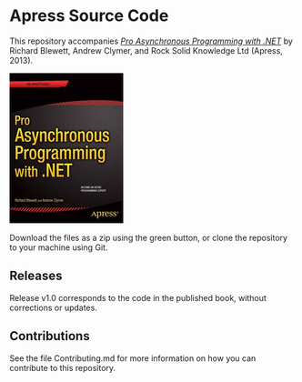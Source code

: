 # Apress Source Code

This repository accompanies [*Pro Asynchronous Programming with .NET*](http://www.apress.com/9781430259206) by Richard Blewett, Andrew Clymer, and Rock Solid Knowledge  Ltd (Apress, 2013).

![Cover image](9781430259206.jpg)

Download the files as a zip using the green button, or clone the repository to your machine using Git.

## Releases

Release v1.0 corresponds to the code in the published book, without corrections or updates.

## Contributions

See the file Contributing.md for more information on how you can contribute to this repository.

